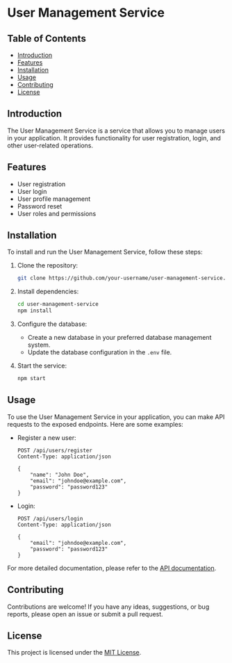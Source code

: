 # User Management Service

## Table of Contents
- [Introduction](#introduction)
- [Features](#features)
- [Installation](#installation)
- [Usage](#usage)
- [Contributing](#contributing)
- [License](#license)

## Introduction
The User Management Service is a service that allows you to manage users in your application. It provides functionality for user registration, login, and other user-related operations.

## Features
- User registration
- User login
- User profile management
- Password reset
- User roles and permissions

## Installation
To install and run the User Management Service, follow these steps:

1. Clone the repository:
     ```bash
     git clone https://github.com/your-username/user-management-service.git
     ```

2. Install dependencies:
     ```bash
     cd user-management-service
     npm install
     ```

3. Configure the database:
     - Create a new database in your preferred database management system.
     - Update the database configuration in the `.env` file.

4. Start the service:
     ```bash
     npm start
     ```

## Usage
To use the User Management Service in your application, you can make API requests to the exposed endpoints. Here are some examples:

- Register a new user:
    ```http
    POST /api/users/register
    Content-Type: application/json

    {
        "name": "John Doe",
        "email": "johndoe@example.com",
        "password": "password123"
    }
    ```

- Login:
    ```http
    POST /api/users/login
    Content-Type: application/json

    {
        "email": "johndoe@example.com",
        "password": "password123"
    }
    ```

For more detailed documentation, please refer to the [API documentation](/docs/api.md).

## Contributing
Contributions are welcome! If you have any ideas, suggestions, or bug reports, please open an issue or submit a pull request.

## License
This project is licensed under the [MIT License](LICENSE).
